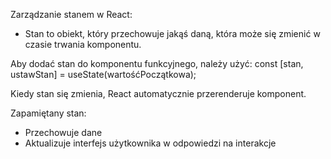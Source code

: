 Zarządzanie stanem w React:

- Stan to obiekt, który przechowuje jakąś daną, która może się zmienić w czasie trwania komponentu.

Aby dodać stan do komponentu funkcyjnego, należy użyć:
   const [stan, ustawStan] = useState(wartośćPoczątkowa);

Kiedy stan się zmienia, React automatycznie przerenderuje komponent.

Zapamiętany stan:
* Przechowuje dane 
* Aktualizuje interfejs użytkownika w odpowiedzi na interakcje